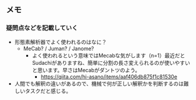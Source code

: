 ## メモ
### 疑問点などを記載していく


- 形態素解析器でよく使われるのはなに？
	- MeCab? / Juman? / Janome?
		- よく使われるという意味ではMecabな気がします（n=1）最近だとSudachiがありますね、簡単に分割の長さ変えられるのが使いやすいと思います。早さはMecabがダントツのよう。
			- https://qiita.com/hi-asano/items/aaf406db875f1c81530e
- 人間でも解釈の違いがあるので、機械で何が正しい解釈かを判断するのは難しいタスクだと感じる。
